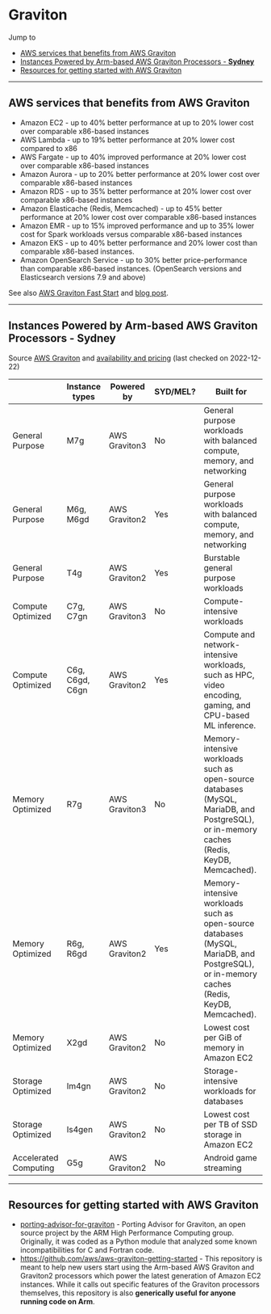 # Graviton

Jump to
- [AWS services that benefits from AWS Graviton](#aws-services-that-benefits-from-aws-graviton)
- [Instances Powered by Arm-based AWS Graviton Processors - **Sydney**](#instances-powered-by-arm-based-aws-graviton-processors---sydney)
- [Resources for getting started with AWS Graviton](#resources-for-getting-started-with-aws-graviton)


---
## AWS services that benefits from AWS Graviton

- Amazon EC2 - up to 40% better performance at up to 20% lower cost over comparable x86-based instances
- AWS Lambda - up to 19% better performance at 20% lower cost compared to x86
- AWS Fargate - up to 40% improved performance at 20% lower cost over comparable x86-based instances
- Amazon Aurora - up to 20% better performance at 20% lower cost over comparable x86-based instances
- Amazon RDS - up to 35% better performance at 20% lower cost over comparable x86-based instances
- Amazon Elasticache (Redis, Memcached) - up to 45% better performance at 20% lower cost over comparable x86-based instances
- Amazon EMR - up to 15% improved performance and up to 35% lower cost for Spark workloads versus comparable x86-based instances
- Amazon EKS - up to 40% better performance and 20% lower cost than comparable x86-based instances.
- Amazon OpenSearch Service - up to 30% better price-performance than comparable x86-based instances. (OpenSearch versions and Elasticsearch versions 7.9 and above)

See also [AWS Graviton Fast Start](https://aws.amazon.com/ec2/graviton/fast-start/) and [blog post](https://aws.amazon.com/blogs/aws/graviton-fast-start-a-new-program-to-help-move-your-workloads-to-aws-graviton/).


---
## Instances Powered by Arm-based AWS Graviton Processors - **Sydney**
Source [AWS Graviton](https://aws.amazon.com/ec2/graviton/) and [availability and pricing](https://aws.amazon.com/ec2/pricing/on-demand/) (last checked on 2022-12-22)

| | Instance types | Powered by | SYD/MEL? | Built for
|--|--|--|--|--|
| General Purpose | M7g | AWS Graviton3 | No | General purpose workloads with balanced compute, memory, and networking|
| General Purpose | M6g, M6gd | AWS Graviton2 | Yes | General purpose workloads with balanced compute, memory, and networking|
| General Purpose | T4g | AWS Graviton2 | Yes | Burstable general purpose workloads|
| Compute Optimized | C7g, C7gn | AWS Graviton3 | No | Compute-intensive workloads|
| Compute Optimized | C6g, C6gd, C6gn | AWS Graviton2 | Yes | Compute and network-intensive workloads, such as HPC, video encoding, gaming, and CPU-based ML inference.|
| Memory Optimized | R7g | AWS Graviton3 | No | Memory-intensive workloads such as open-source databases (MySQL, MariaDB, and PostgreSQL), or in-memory caches (Redis, KeyDB, Memcached).|
| Memory Optimized | R6g, R6gd | AWS Graviton2 | Yes | Memory-intensive workloads such as open-source databases (MySQL, MariaDB, and PostgreSQL), or in-memory caches (Redis, KeyDB, Memcached).|
| Memory Optimized | X2gd | AWS Graviton2 | No | Lowest cost per GiB of memory in Amazon EC2|
| Storage Optimized | Im4gn | AWS Graviton2 | No | Storage-intensive workloads for databases|
| Storage Optimized | Is4gen | AWS Graviton2 | No | Lowest cost per TB of SSD storage in Amazon EC2|
| Accelerated Computing | G5g | AWS Graviton2 | No | Android game streaming |


---
## Resources for getting started with AWS Graviton

- [porting-advisor-for-graviton](https://github.com/aws/porting-advisor-for-graviton) - Porting Advisor for Graviton, an open source project by the ARM High Performance Computing group. Originally, it was coded as a Python module that analyzed some known incompatibilities for C and Fortran code.
- https://github.com/aws/aws-graviton-getting-started - This repository is meant to help new users start using the Arm-based AWS Graviton and Graviton2 processors which power the latest generation of Amazon EC2 instances. While it calls out specific features of the Graviton processors themselves, this repository is also **generically useful for anyone running code on Arm**.
